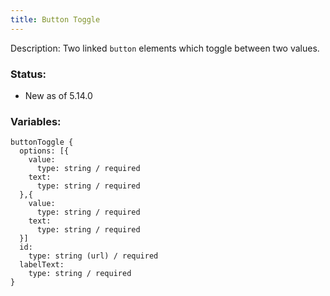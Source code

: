```yaml
---
title: Button Toggle
---
```

Description: Two linked `button` elements which toggle between two values.

### Status: 
* New as of 5.14.0

### Variables:
~~~
buttonToggle {
  options: [{
    value:
      type: string / required
    text:
      type: string / required
  },{
    value:
      type: string / required
    text:
      type: string / required
  }]
  id:
    type: string (url) / required
  labelText:
    type: string / required
}
~~~
